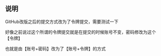 ## 说明
GitHub改版之后的提交方式改为了令牌提交，需要测试一下

好像之前说过这个所谓的令牌提交就是在提交的时候账号不变，密码修改为这个【令牌】

也就是由【账号+密码】改为了【账号+令牌】的方式